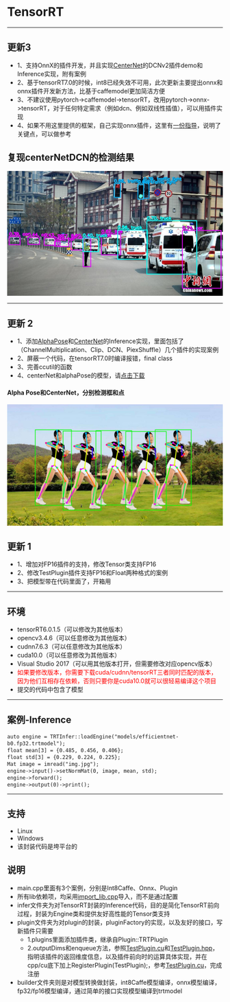 # TensorRT

---
## 更新3
* 1、支持OnnX的插件开发，并且实现[CenterNet](https://github.com/xingyizhou/CenterNet)的DCNv2插件demo和Inference实现，附有案例
* 2、基于tensorRT7.0的时候，int8已经失效不可用，此次更新主要提出onnx和onnx插件开发新方法，比基于caffemodel更加简洁方便
* 3、不建议使用pytorch->caffemodel->tensorRT，改用pytorch->onnx->tensorRT，对于任何特定需求（例如dcn、例如双线性插值），可以用插件实现
* 4、如果不用这里提供的框架，自己实现onnx插件，这里有[一份指导](README.onnx.plugin.md)，说明了关键点，可以做参考


## 复现centerNetDCN的检测结果
![image1](/workspace/www.dla.draw.jpg)

---
## 更新 2
* 1、添加[AlphaPose](https://github.com/MVIG-SJTU/AlphaPose)和[CenterNet](https://github.com/xingyizhou/CenterNet)的Inference实现，里面包括了（ChannelMultiplication、Clip、DCN、PiexShuffle）几个插件的实现案例
* 2、屏蔽一个代码，在tensorRT7.0时编译报错，final class
* 3、完善ccutil的函数
* 4、centerNet和alphaPose的模型，请[点击下载](http://zifuture.com:1000/fs/25.shared/tensorRT_demo_model_centerNet_and_openPose.zip)

#### Alpha Pose和CenterNet，分别检测框和点
![image0](/workspace/person_draw.jpg)

## 更新 1
* 1、增加对FP16插件的支持，修改Tensor类支持FP16
* 2、修改TestPlugin插件支持FP16和Float两种格式的案例
* 3、把模型带在代码里面了，开箱用   
---


## 环境
* tensorRT6.0.1.5（可以修改为其他版本）
* opencv3.4.6（可以任意修改为其他版本）
* cudnn7.6.3（可以任意修改为其他版本）
* cuda10.0（可以任意修改为其他版本）
* Visual Studio 2017（可以用其他版本打开，但需要修改对应opencv版本）
* <font color=red>如果要修改版本，你需要下载cuda/cudnn/tensorRT三者同时匹配的版本，因为他们互相存在依赖，否则只要你是cuda10.0就可以很轻易编译这个项目</font>
* 提交的代码中包含了模型
---


## 案例-Inference
```
auto engine = TRTInfer::loadEngine("models/efficientnet-b0.fp32.trtmodel");
float mean[3] = {0.485, 0.456, 0.406};
float std[3] = {0.229, 0.224, 0.225};
Mat image = imread("img.jpg");
engine->input()->setNormMat(0, image, mean, std);
engine->forward();
engine->output(0)->print();
```

---


## 支持
* Linux
* Windows
* 该封装代码是垮平台的

## 说明
* main.cpp里面有3个案例，分别是Int8Caffe、Onnx、Plugin
* 所有lib依赖项，均采用[import_lib.cpp](src/import_lib.cpp)导入，而不是通过配置
* infer文件夹为对TensorRT封装的Inference代码，目的是简化TensorRT前向过程，封装为Engine类和提供友好高性能的Tensor类支持
* plugin文件夹为对plugin的封装，pluginFactory的实现，以及友好的接口，写新插件只需要
  * 1.plugins里面添加插件类，继承自Plugin::TRTPlugin
  * 2.outputDims和enqueue方法，参照[TestPlugin.cu](src/plugin/plugins/TestPlugin.cu)和[TestPlugin.hpp](src/plugin/plugins/TestPlugin.hpp)，指明该插件的返回维度信息，以及插件前向时的运算具体实现，并在cpp/cu底下加上RegisterPlugin(TestPlugin);，参考[TestPlugin.cu](src/plugin/plugins/TestPlugin.cu)，完成注册
* builder文件夹则是对模型转换做封装，int8Caffe模型编译，onnx模型编译，fp32/fp16模型编译，通过简单的接口实现模型编译到trtmodel
